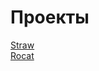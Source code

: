# Проекты

[Straw](https://bacugniano.github.io/straw/ "Straw")  
[Rocat](https://bacugniano.github.io/rocat/ "Rocat")
